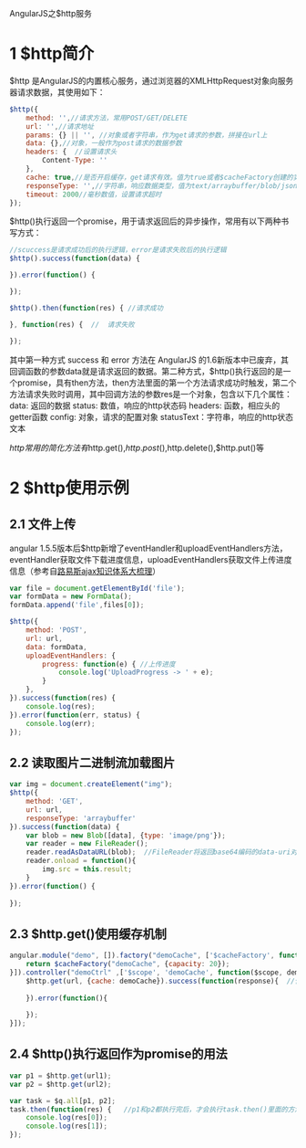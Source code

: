 AngularJS之$http服务

# 1 $http简介

$http 是AngularJS的内置核心服务，通过浏览器的XMLHttpRequest对象向服务器请求数据，其使用如下：

```javascript
$http({
	method: '',//请求方法，常用POST/GET/DELETE
	url: '',//请求地址
	params: {} || '', //对象或者字符串，作为get请求的参数，拼接在url上
	data: {},//对象，一般作为post请求的数据参数
	headers: {  //设置请求头
		Content-Type: ''
	},
	cache: true,//是否开启缓存，get请求有效。值为true或者$cacheFactory创建的实例
	responseType: '',//字符串，响应数据类型，值为text/arraybuffer/blob/json/document
	timeout: 2000//毫秒数值，设置请求超时
});
```

$http()执行返回一个promise，用于请求返回后的异步操作，常用有以下两种书写方式：

```javascript
//scuccess是请求成功后的执行逻辑，error是请求失败后的执行逻辑
$http().success(function(data) {

}).error(function() {

});

$http().then(function(res) { //请求成功

}, function(res) {  //	请求失败

});
```

其中第一种方式 success 和 error 方法在 AngularJS 的1.6新版本中已废弃，其回调函数的参数data就是请求返回的数据。第二种方式，$http()执行返回的是一个promise，具有then方法，then方法里面的第一个方法请求成功时触发，第二个方法请求失败时调用，其中回调方法的参数res是一个对象，包含以下几个属性：
	data: 返回的数据
	status: 数值，响应的http状态码
	headers: 函数，相应头的getter函数
	config: 对象，请求的配置对象
	statusText：字符串，响应的http状态文本


$http常用的简化方法有$http.get(),$http.post(),$http.delete(),$http.put()等

# 2 $http使用示例

## 2.1 文件上传

angular 1.5.5版本后$http新增了eventHandler和uploadEventHandlers方法，eventHandler获取文件下载进度信息，uploadEventHandlers获取文件上传进度信息（参考自[路易斯ajax知识体系大梳理](https://juejin.im/post/58c883ecb123db005311861a)）

```javascript
var file = document.getElementById('file');
var formData = new FormData();
formData.append('file',files[0]);

$http({
	method: 'POST',
	url: url,
	data: formData,
	uploadEventHandlers: {
		progress: function(e) { //上传进度
	    	console.log('UploadProgress -> ' + e);
		}
	},
}).success(function(res) {
	console.log(res);
}).error(function(err, status) {
	console.log(err);
});
```

## 2.2 读取图片二进制流加载图片

```javascript
var img = document.createElement("img");
$http({
	method: 'GET',
	url: url,
	responseType: 'arraybuffer'
}).success(function(data) {
	var blob = new Blob([data], {type: 'image/png'});
	var reader = new FileReader();
	reader.readAsDataURL(blob);  //FileReader将返回base64编码的data-uri对象
	reader.onload = function(){
        img.src = this.result;
    }
}).error(function() {
	        		
});
```

## 2.3 $http.get()使用缓存机制

```javascript
angular.module("demo", []).factory("demoCache", ['$cacheFactory', function($cacheFactory){  //生成$cacheFactory实例
	return $cacheFactory("demoCache", {capacity: 20});
}]).controller("demoCtrl" ,['$scope', 'demoCache', function($scope, demoCache) {
	$http.get(url, {cache: demoCache}).success(function(response){  //使用$cacheFactory实例缓存数据，再次请求相同url时会读取缓存数据
				
	}).error(function(){
		
	});
}]);
```

## 2.4 $http()执行返回作为promise的用法

```javascript
var p1 = $http.get(url1);
var p2 = $http.get(url2);

var task = $q.all[p1, p2];
task.then(function(res) {   //p1和p2都执行完后，才会执行task.then()里面的方法
	console.log(res[0]);
	console.log(res[1]);
});
```
